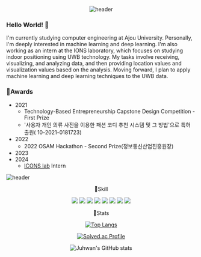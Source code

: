 <div align=center>  

![header](https://capsule-render.vercel.app/api?type=waving&color=timeGradient&height=200&section=header&text=Welcome!%20to%20git&fontSize=90)
</div>


### Hello World! 👋
I'm currently studying computer engineering at Ajou University. Personally, I'm deeply interested in machine learning and deep learning. I'm also working as an intern at the IONS laboratory, which focuses on studying indoor positioning using UWB technology. My tasks involve receiving, visualizing, and analyzing data, and then providing location values and visualization values based on the analysis. Moving forward, I plan to apply machine learning and deep learning techniques to the UWB data.

### 🏅Awards    
- 2021
  - Technology-Based Entrepreneurship Capstone Design Competition - First Prize
  - '사용자 개인 의류 사진을 이용한 패션 코디 추천 시스템 및 그 방법'으로 특허 출원(
10-2021-0181723)
- 2022
  - 2022 OSAM Hackathon - Second Prize(정보통신산업진흥원장)
- 2023
- 2024
  - [ICONS lab](https://sites.google.com/view/iconslab/home) Intern

![header](https://capsule-render.vercel.app/api?type=rect&color=gradient&height=1)

<div align=center>  
  
🌱Skill  

<img src="https://img.shields.io/badge/Python-3776AB?style=flat&logo=python&logoColor=white"/>
<img src="https://img.shields.io/badge/Tensorflow-FF6F00?style=flat&logo=tensorflow&logoColor=white"/>
<img src="https://img.shields.io/badge/PyTroch-EE4C2C?style=flat&logo=pytorch&logoColor=white"/>
<img src="https://img.shields.io/badge/Django-092E20?style=flat&logo=django&logoColor=white"/>  

<img src="https://img.shields.io/badge/R-276DC3?style=flat&logo=r&logoColor=white"/>
<img src="https://img.shields.io/badge/Nodejs-339933?style=flat&logo=nodedotjs&logoColor=white"/>
<img src="https://img.shields.io/badge/React-61DAFB?style=flat&logo=React&logoColor=white"/>
<img src="https://img.shields.io/badge/Firebase-FFCA28?style=flat&logo=firebase&logoColor=white"/>  
  
<br>

🔎Stats  

[![Top Langs](https://github-readme-stats.vercel.app/api/top-langs/?username=jkworldchampion&layout=compact)](https://github.com/anuraghazra/github-readme-stats)

[![Solved.ac Profile](http://mazassumnida.wtf/api/v2/generate_badge?boj=jkworldchampion)](https://solved.ac/jkworldchampion)

![Juhwan's GitHub stats](https://github-readme-stats.vercel.app/api?username=jkworldchampion&show_icons=true&theme=solarized-light)

</div>


<!--
**jkworldchampion/jkworldchampion** is a ✨ _special_ ✨ repository because its `README.md` (this file) appears on your GitHub profile.

Here are some ideas to get you started:

- 🔭 I’m currently working on ...
- 🌱 I’m currently learning ...
- 👯 I’m looking to collaborate on ...
- 🤔 I’m looking for help with ...
- 💬 Ask me about ...
- 📫 How to reach me: ...
- 😄 Pronouns: ...
- ⚡ Fun fact: ...
-->
